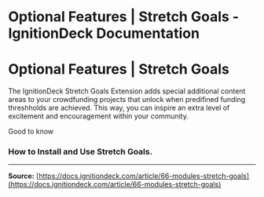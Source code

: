 # Optional Features | Stretch Goals - IgnitionDeck Documentation

# Optional Features | Stretch Goals

[](javascript:window.print())
The IgnitionDeck Stretch Goals Extension adds special additional content areas to your crowdfunding projects that unlock when predifined funding threshholds are achieved. This way, you can inspire an extra level of excitement and encouragement within your community.

Good to know

### How to Install and Use Stretch Goals.



---
**Source:** [https://docs.ignitiondeck.com/article/66-modules-stretch-goals](https://docs.ignitiondeck.com/article/66-modules-stretch-goals)
